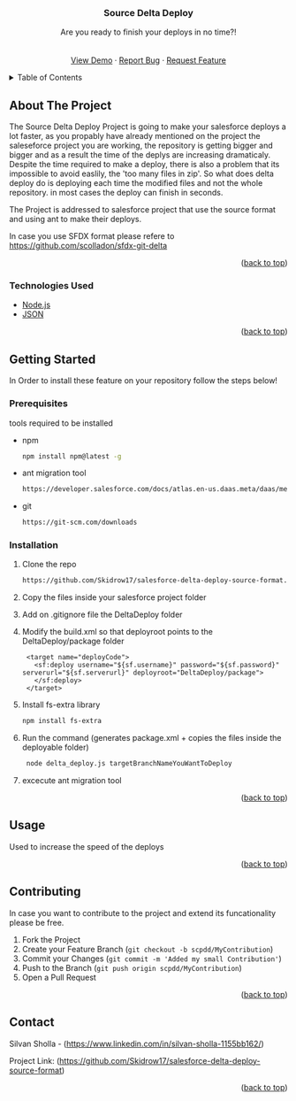<div id="top"></div>

<!-- PROJECT LOGO -->
<br />
<div align="center">
  
  <h3 align="center">Source Delta Deploy</h3>

  <p align="center">
    Are you ready to finish your deploys in no time?!
    <br />
    <br />
    <br />
    <a href="https://github.com/Skidrow17/salesforce-delta-deploy-source-format/issues">View Demo</a>
    ·
    <a href="https://github.com/Skidrow17/salesforce-delta-deploy-source-format/issues">Report Bug</a>
    ·
    <a href="https://github.com/Skidrow17/salesforce-delta-deploy-source-format/issues">Request Feature</a>
  </p>
</div>



<!-- TABLE OF CONTENTS -->
<details>
  <summary>Table of Contents</summary>
  <ol>
    <li>
      <a href="#about-the-project">About The Project</a>
    </li>
    <li>
      <a href="#getting-started">Getting Started</a>
      <ul>
        <li><a href="#prerequisites">Prerequisites</a></li>
        <li><a href="#installation">Installation</a></li>
      </ul>
    </li>
    <li><a href="#usage">Usage</a></li>
    <li><a href="#contributing">Contributing</a></li>
    <li><a href="#contact">Contact</a></li>
  </ol>
</details>



<!-- ABOUT THE PROJECT -->
## About The Project

The Source Delta Deploy Project is going to make your salesforce deploys a lot faster, as you propably have already mentioned on the project the saleseforce project you are working, the repository is getting bigger and bigger and as a result the time of the deplys are increasing dramaticaly. Despite the time required to make a deploy, there is also a problem that its impossible to avoid easlily, the 'too many files in zip'. So what does delta deploy do is deploying each time the modified files and not the whole repository. in most cases the deploy can finish in seconds.

The Project is addressed to salesforce project that use the source format and using ant to make their deploys.

In case you use SFDX format please refere to https://github.com/scolladon/sfdx-git-delta 

<p align="right">(<a href="#top">back to top</a>)</p>



### Technologies Used

* [Node.js](https://nodejs.org/en/)
* [JSON](https://www.json.org/json-en.html)


<p align="right">(<a href="#top">back to top</a>)</p>



<!-- GETTING STARTED -->
## Getting Started

In Order to install these feature on your repository follow the steps below!

### Prerequisites

tools required to be installed

* npm
  ```sh
  npm install npm@latest -g
  ```
* ant migration tool
  ```sh
  https://developer.salesforce.com/docs/atlas.en-us.daas.meta/daas/meta_development.htm
  ```
* git
  ```sh
  https://git-scm.com/downloads
  ```
  
### Installation

1. Clone the repo
   ```sh
   https://github.com/Skidrow17/salesforce-delta-deploy-source-format.git
   ```
2. Copy the files inside your salesforce project folder
3. Add on .gitignore file the DeltaDeploy folder
4. Modify the build.xml so that deployroot points to the DeltaDeploy/package folder
   ```
    <target name="deployCode">
      <sf:deploy username="${sf.username}" password="${sf.password}" serverurl="${sf.serverurl}" deployroot="DeltaDeploy/package">
      </sf:deploy>
    </target>
    ```

5. Install fs-extra library
   ```sh
   npm install fs-extra
   ```
6. Run the command (generates package.xml + copies the files inside the deployable folder)
   ```sh 
    node delta_deploy.js targetBranchNameYouWantToDeploy
   ```
7. excecute ant migration tool 
   
<p align="right">(<a href="#top">back to top</a>)</p>



<!-- USAGE EXAMPLES -->
## Usage

Used to increase the speed of the deploys

<p align="right">(<a href="#top">back to top</a>)</p>


<!-- CONTRIBUTING -->
## Contributing

In case you want to contribute to the project and extend its funcationality please be free.

1. Fork the Project
2. Create your Feature Branch (`git checkout -b scpdd/MyContribution`)
3. Commit your Changes (`git commit -m 'Added my small Contribution'`)
4. Push to the Branch (`git push origin scpdd/MyContribution`)
5. Open a Pull Request

<p align="right">(<a href="#top">back to top</a>)</p>


<!-- CONTACT -->
## Contact

Silvan Sholla - (https://www.linkedin.com/in/silvan-sholla-1155bb162/)

Project Link: (https://github.com/Skidrow17/salesforce-delta-deploy-source-format)

<p align="right">(<a href="#top">back to top</a>)</p>
